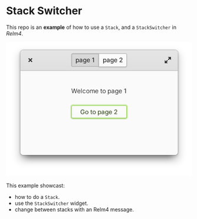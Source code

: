 # Stack Switcher

This repo is an __example__ of how to use a `Stack`, and a `StackSwitcher` in _Relm4_.

![](./stack_switcher.png)

This example showcast:

* how to do a `Stack`.
* use the `StackSwitcher` widget.
* change between stacks with an Relm4 message.
